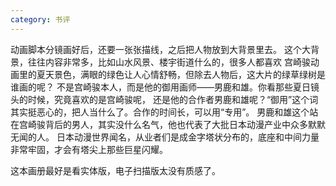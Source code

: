 ```yaml
---
category: 书评
---
```

动画脚本分镜画好后，还要一张张描线，之后把人物放到大背景里去。
这个大背景，往往内容非常多，比如山水风景、楼宇街道什么的，很多人都喜欢
宫崎骏动画里的夏天景色，满眼的绿色让人心情舒畅，但除去人物后，这大片的绿草绿树是谁画的呢？
不是宫崎骏本人，而是他的御用画师——男鹿和雄。你看那些夏日镜头的时候，究竟喜欢的是宫崎骏呢，
还是他的合作者男鹿和雄呢？“御用”这个词其实挺恶心的，把人当什么了。合作的时间长，可以用“专用”。
男鹿和雄这个站在宫崎骏背后的男人，其实没什么名气，他也代表了大批日本动漫产业中众多默默无闻的人。
日本动漫世界闻名，从业者们是成金字塔状分布的，底座和中间力量非常牢固，才会有塔尖上那些巨星闪耀。

这本画册最好是看实体版，电子扫描版太没有质感了。

